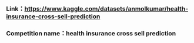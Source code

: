 ### Link：https://www.kaggle.com/datasets/anmolkumar/health-insurance-cross-sell-prediction
### Competition name：health insurance cross sell prediction

